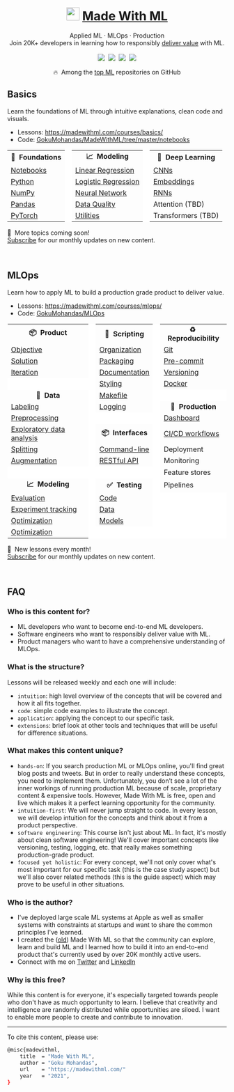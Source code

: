 
<div align="center">
<h1><img width="30" src="https://madewithml.com/static/images/rounded_logo.png">&nbsp;<a href="https://madewithml.com/">Made With ML</a></h1>
Applied ML · MLOps · Production
<br>
Join 20K+ developers in learning how to responsibly <a href="https://madewithml.com/about/">deliver value</a> with ML.
</div>

<br>

<div align="center">
    <a target="_blank" href="https://newsletter.madewithml.com"><img src="https://img.shields.io/badge/Subscribe-20K-brightgreen"></a>&nbsp;
    <a target="_blank" href="https://github.com/GokuMohandas/MadeWithML"><img src="https://img.shields.io/github/stars/GokuMohandas/MadeWithML.svg?style=social&label=Star"></a>&nbsp;
    <a target="_blank" href="https://www.linkedin.com/in/goku"><img src="https://img.shields.io/badge/style--5eba00.svg?label=LinkedIn&logo=linkedin&style=social"></a>&nbsp;
    <a target="_blank" href="https://twitter.com/GokuMohandas"><img src="https://img.shields.io/twitter/follow/GokuMohandas.svg?label=Follow&style=social"></a>
    <p>🔥&nbsp; Among the <a href="https://github.com/topics/deep-learning" target="_blank">top ML</a> repositories on GitHub</p>
</div>

## Basics
Learn the foundations of ML through intuitive explanations, clean code and visuals.

- Lessons: https://madewithml.com/courses/basics/
- Code: [GokuMohandas/MadeWithML/tree/master/notebooks](https://github.com/GokuMohandas/MadeWithML/tree/master/notebooks)

<table class="table table-striped table-bordered table-vcenter">
    <tr>
        <td align="center"><b>🔢&nbsp; Foundations</b></td>
        <td style="background-color: #fff; border-top: 1px solid #fff !important; border-bottom: 1px solid #fff !important;"></td>
        <td align="center"><b>📈&nbsp; Modeling</b></td>
        <td style="background-color: #fff; border-top: 1px solid #fff !important; border-bottom: 1px solid #fff !important;"></td>
        <td align="center"><b>🤖&nbsp; Deep Learning</b></td>
    </tr>
    <tr>
        <td><a href="https://madewithml.com/courses/ml-foundations/notebooks/">Notebooks</a></td>
        <td style="background-color: #fff; border-top: 1px solid #fff !important; border-bottom: 1px solid #fff !important;"></td>
        <td><a href="https://madewithml.com/courses/ml-foundations/linear-regression/">Linear Regression</a></td>
        <td style="background-color: #fff; border-top: 1px solid #fff !important; border-bottom: 1px solid #fff !important;"></td>
        <td><a href="https://madewithml.com/courses/ml-foundations/convolutional-neural-networks/">CNNs</a></td>
    </tr>
    <tr>
        <td><a href="https://madewithml.com/courses/ml-foundations/python/">Python</a></td>
        <td style="background-color: #fff; border-top: 1px solid #fff !important; border-bottom: 1px solid #fff !important;"></td>
        <td><a href="https://madewithml.com/courses/ml-foundations/logistic-regression/">Logistic Regression</a></td>
        <td style="background-color: #fff; border-top: 1px solid #fff !important; border-bottom: 1px solid #fff !important;"></td>
        <td><a href="https://madewithml.com/courses/ml-foundations/embeddings/">Embeddings</a></td>
    </tr>
    <tr>
        <td><a href="https://madewithml.com/courses/ml-foundations/numpy/">NumPy</a></td>
        <td style="background-color: #fff; border-top: 1px solid #fff !important; border-bottom: 1px solid #fff !important;"></td>
        <td><a href="https://madewithml.com/courses/ml-foundations/neural-networks/">Neural Network</a></td>
        <td style="background-color: #fff; border-top: 1px solid #fff !important; border-bottom: 1px solid #fff !important;"></td>
        <td><a href="https://madewithml.com/courses/ml-foundations/recurrent-neural-networks/">RNNs</a></td>
    </tr>
    <tr>
        <td><a href="https://madewithml.com/courses/ml-foundations/pandas/">Pandas</a></td>
        <td style="background-color: #fff; border-top: 1px solid #fff !important; border-bottom: 1px solid #fff !important;"></td>
        <td><a href="https://madewithml.com/courses/ml-foundations/data-quality/">Data Quality</a></td>
        <td style="background-color: #fff; border-top: 1px solid #fff !important; border-bottom: 1px solid #fff !important;"></td>
        <td>Attention (TBD)</td>
    </tr>
    <tr>
        <td><a href="https://madewithml.com/courses/ml-foundations/pytorch/">PyTorch</a></td>
        <td style="background-color: #fff; border-top: 1px solid #fff !important; border-bottom: 1px solid #fff !important;"></td>
        <td><a href="https://madewithml.com/courses/ml-foundations/utilities/">Utilities</a></td>
        <td style="background-color: #fff; border-top: 1px solid #fff !important; border-bottom: 1px solid #fff !important;"></td>
        <td>Transformers (TBD)</td>
    </tr>
</table>

📆&nbsp; More topics coming soon!<br>
<a href="https://newsletter.madewithml.com" target="_blank">Subscribe</a> for our monthly updates on new content.

<br>

## MLOps
Learn how to apply ML to build a production grade product to deliver value.

- Lessons: https://madewithml.com/courses/mlops/
- Code: [GokuMohandas/MLOps](https://github.com/GokuMohandas/MLOps)

<table>
    <tr>
        <td align="center"><b>📦&nbsp; Product</b></td>
        <td style="background-color: #fff; border-top: 1px solid #fff !important; border-bottom: 1px solid #fff !important;"></td>
        <td align="center"><b>📝&nbsp; Scripting</b></td>
        <td style="background-color: #fff; border-top: 1px solid #fff !important; border-bottom: 1px solid #fff !important;"></td>
        <td align="center"><b>♻️&nbsp; Reproducibility</b></td>
    </tr>
    <tr>
        <td><a href="https://madewithml.com/courses/mlops/objective/">Objective</a></td>
        <td style="background-color: #fff; border-top: 1px solid #fff !important; border-bottom: 1px solid #fff !important;"></td>
        <td><a href="https://madewithml.com/courses/mlops/organization/">Organization</a></td>
        <td style="background-color: #fff; border-top: 1px solid #fff !important; border-bottom: 1px solid #fff !important;"></td>
        <td><a href="https://madewithml.com/courses/mlops/git/">Git</a></td>
    </tr>
    <tr>
        <td><a href="https://madewithml.com/courses/mlops/solution/">Solution</a></td>
        <td style="background-color: #fff; border-top: 1px solid #fff !important; border-bottom: 1px solid #fff !important;"></td>
        <td><a href="https://madewithml.com/courses/mlops/packaging/">Packaging</a></td>
        <td style="background-color: #fff; border-top: 1px solid #fff !important; border-bottom: 1px solid #fff !important;"></td>
        <td><a href="https://madewithml.com/courses/mlops/pre-commit/">Pre-commit</a></td>
    </tr>
    <tr>
        <td><a href="https://madewithml.com/courses/mlops/iteration/">Iteration</a></td>
        <td style="background-color: #fff; border-top: 1px solid #fff !important; border-bottom: 1px solid #fff !important; border-top: 1px solid #fff !important;"></td>
        <td><a href="https://madewithml.com/courses/mlops/documentation/">Documentation</a></td>
        <td style="background-color: #fff; border-top: 1px solid #fff !important; border-bottom: 1px solid #fff !important;"></td>
        <td><a href="https://madewithml.com/courses/mlops/versioning/">Versioning</a></td>
    </tr>
    <tr>
        <td style="background-color: #fff; border-left: 1px solid #fff !important; border-right: 1px solid #fff !important; border-top: 1px solid #fff !important;"></td>
        <td style="background-color: #fff; border-top: 1px solid #fff !important; border-bottom: 1px solid #fff !important;"></td>
        <td><a href="https://madewithml.com/courses/mlops/styling/">Styling</a></td>
        <td style="background-color: #fff; border-top: 1px solid #fff !important; border-bottom: 1px solid #fff !important;"></td>
        <td><a href="https://madewithml.com/courses/mlops/docker/">Docker</a></td>
    </tr>
    <tr>
        <td align="center"><b>🔢&nbsp; Data</b></td>
        <td style="background-color: #fff; border-top: 1px solid #fff !important; border-bottom: 1px solid #fff !important;"></td>
        <td><a href="https://madewithml.com/courses/mlops/makefile/">Makefile</a></td>
        <td style="background-color: #fff; border-top: 1px solid #fff !important; border-bottom: 1px solid #fff !important; border-right: 1px solid #fff !important;"></td>
        <td style="background-color: #fff; border-left: 1px solid #fff !important; border-right: 1px solid #fff !important; border-top: 1px solid #fff !important;"></td>
    </tr>
    <tr>
        <td><a href="https://madewithml.com/courses/mlops/labeling/">Labeling</a></td>
        <td style="background-color: #fff; border-top: 1px solid #fff !important; border-bottom: 1px solid #fff !important;"></td>
        <td><a href="https://madewithml.com/courses/mlops/logging/">Logging</a></td>
        <td style="background-color: #fff; border-top: 1px solid #fff !important; border-bottom: 1px solid #fff !important;"></td>
        <td align="center"><b>🚀&nbsp; Production</b></td>
    </tr>
    <tr>
        <td><a href="https://madewithml.com/courses/mlops/preprocessing/">Preprocessing</a></td>
        <td style="background-color: #fff; border-top: 1px solid #fff !important; border-bottom: 1px solid #fff !important; border-right: 1px solid #fff !important;"></td>
        <td style="background-color: #fff; border-left: 1px solid #fff !important; border-right: 1px solid #fff !important; border-top: 1px solid #fff !important;"></td>
        <td style="background-color: #fff; border-top: 1px solid #fff !important; border-bottom: 1px solid #fff !important;"></td>
        <td><a href="https://madewithml.com/courses/mlops/dashboard/">Dashboard</a></td>
    </tr>
    <tr>
        <td><a href="https://madewithml.com/courses/mlops/exploratory-data-analysis/">Exploratory data analysis</a></td>
        <td style="background-color: #fff; border-top: 1px solid #fff !important; border-bottom: 1px solid #fff !important;"></td>
        <td align="center"><b>📦&nbsp; Interfaces</b></td>
        <td style="background-color: #fff; border-top: 1px solid #fff !important; border-bottom: 1px solid #fff !important;"></td>
        <td><a href="https://madewithml.com/courses/mlops/cicd/">CI/CD workflows</a></td>
    </tr>
    <tr>
        <td><a href="https://madewithml.com/courses/mlops/splitting/">Splitting</a></td>
        <td style="background-color: #fff; border-top: 1px solid #fff !important; border-bottom: 1px solid #fff !important;"></td>
        <td><a href="https://madewithml.com/courses/mlops/cli/">Command-line</a></td>
        <td style="background-color: #fff; border-top: 1px solid #fff !important; border-bottom: 1px solid #fff !important;"></td>
        <td>Deployment</td>
    </tr>
    <tr>
        <td><a href="https://madewithml.com/courses/mlops/augmentation/">Augmentation</a></td>
        <td style="background-color: #fff; border-top: 1px solid #fff !important; border-bottom: 1px solid #fff !important;"></td>
        <td><a href="https://madewithml.com/courses/mlops/api/">RESTful API</a></td>
        <td style="background-color: #fff; border-top: 1px solid #fff !important; border-bottom: 1px solid #fff !important;"></td>
        <td>Monitoring</td>
    </tr>
    <tr>
        <td style="background-color: #fff; border-left: 1px solid #fff !important; border-right: 1px solid #fff !important; border-top: 1px solid #fff !important;"></td>
        <td style="background-color: #fff; border-top: 1px solid #fff !important; border-bottom: 1px solid #fff !important; border-right: 1px solid #fff !important;"></td>
        <td style="background-color: #fff; border-left: 1px solid #fff !important; border-right: 1px solid #fff !important; border-top: 1px solid #fff !important;"></td>
        <td style="background-color: #fff; border-top: 1px solid #fff !important; border-bottom: 1px solid #fff !important;"></td>
        <td>Feature stores</td>
    </tr>
    <tr>
        <td align="center"><b>📈&nbsp; Modeling</b></td>
        <td style="background-color: #fff; border-top: 1px solid #fff !important; border-bottom: 1px solid #fff !important;"></td>
        <td align="center"><b>✅&nbsp; Testing</b></td>
        <td style="background-color: #fff; border-top: 1px solid #fff !important; border-bottom: 1px solid #fff !important;"></td>
        <td>Pipelines</td>
    </tr>
    <tr>
        <td><a href="https://madewithml.com/courses/mlops/evaluation/">Evaluation</a></td>
        <td style="background-color: #fff; border-top: 1px solid #fff !important; border-bottom: 1px solid #fff !important;"></td>
        <td><a href="https://madewithml.com/courses/mlops/testing/">Code</a></td>
        <td style="background-color: #fff; border-top: 1px solid #fff !important; border-bottom: 1px solid #fff !important; border-right: 1px solid #fff !important;"></td>
        <td style="background-color: #fff; border-left: 1px solid #fff !important; border-right: 1px solid #fff !important; border-top: 1px solid #fff !important; border-bottom: 1px solid #fff !important;"></td>
    </tr>
    <tr>
        <td><a href="https://madewithml.com/courses/mlops/experiment-tracking/">Experiment tracking</a></td>
        <td style="background-color: #fff; border-top: 1px solid #fff !important; border-bottom: 1px solid #fff !important;"></td>
        <td><a href="https://madewithml.com/courses/mlops/testing/#data">Data</a></td>
        <td style="background-color: #fff; border-top: 1px solid #fff !important; border-bottom: 1px solid #fff !important; border-right: 1px solid #fff !important;"></td>
        <td style="background-color: #fff; border-left: 1px solid #fff !important; border-right: 1px solid #fff !important; border-top: 1px solid #fff !important; border-bottom: 1px solid #fff !important;"></td>
    <tr>
        <td><a href="https://madewithml.com/courses/mlops/optimization/">Optimization</a></td>
        <td style="background-color: #fff; border-top: 1px solid #fff !important; border-bottom: 1px solid #fff !important;"></td>
        <td><a href="https://madewithml.com/courses/mlops/testing/#models">Models</a></td>
        <td style="background-color: #fff; border-top: 1px solid #fff !important; border-bottom: 1px solid #fff !important; border-right: 1px solid #fff !important;"></td>
        <td style="background-color: #fff; border-left: 1px solid #fff !important; border-right: 1px solid #fff !important; border-top: 1px solid #fff !important; border-bottom: 1px solid #fff !important;"></td>
    </tr>
    <tr>
        <td><a href="https://madewithml.com/courses/mlops/optimization/">Optimization</a></td>
        <td style="background-color: #fff; border-top: 1px solid #fff !important; border-bottom: 1px solid #fff !important; border-right: 1px solid #fff !important;"></td>
        <td style="background-color: #fff; border-left: 1px solid #fff !important; border-right: 1px solid #fff !important; border-bottom: 1px solid #fff !important;"></td>
        <td style="background-color: #fff; border-top: 1px solid #fff !important; border-bottom: 1px solid #fff !important; border-right: 1px solid #fff !important;"></td>
        <td style="background-color: #fff; border-left: 1px solid #fff !important; border-right: 1px solid #fff !important; border-top: 1px solid #fff !important; border-bottom: 1px solid #fff !important;"></td>
    </tr>
</table>

📆&nbsp; New lessons every month!<br>
<a href="https://newsletter.madewithml.com" target="_blank">Subscribe</a> for our monthly updates on new content.

<br>

## FAQ

### Who is this content for?
- ML developers who want to become end-to-end ML developers.
- Software engineers who want to responsibly deliver value with ML.
- Product managers who want to have a comprehensive understanding of MLOps.

### What is the structure?
Lessons will be released weekly and each one will include:
- `intuition`: high level overview of the concepts that will be covered and how it all fits together.
- `code`: simple code examples to illustrate the concept.
- `application`: applying the concept to our specific task.
- `extensions`: brief look at other tools and techniques that will be useful for difference situations.

### What makes this content unique?
- `hands-on`: If you search production ML or MLOps online, you'll find great blog posts and tweets. But in order to really understand these concepts, you need to implement them. Unfortunately, you don’t see a lot of the inner workings of running production ML because of scale, proprietary content & expensive tools. However, Made With ML is free, open and live which makes it a perfect learning opportunity for the community.
- `intuition-first`: We will never jump straight to code. In every lesson, we will develop intuition for the concepts and think about it from a product perspective.
- `software engineering`: This course isn't just about ML. In fact, it's mostly about clean software engineering! We'll cover important concepts like versioning, testing, logging, etc. that really makes something production-grade product.
- `focused yet holistic`: For every concept, we'll not only cover what's most important for our specific task (this is the case study aspect) but we'll also cover related methods (this is the guide aspect) which may prove to be useful in other situations.

### Who is the author?
- I've deployed large scale ML systems at Apple as well as smaller systems with constraints at startups and want to share the common principles I've learned.
- I created the ([old](hhttps://twitter.com/madewithml/status/1284503478685978625)) Made With ML so that the community can explore, learn and build ML and I learned how to build it into an end-to-end product that's currently used by over 20K monthly active users.
- Connect with me on <a href="https://twitter.com/GokuMohandas" target="_blank"><i class="fab fa-twitter ai-color-info mr-1"></i>Twitter</a> and <a href="https://www.linkedin.com/in/goku" target="_blank"><i class="fab fa-linkedin ai-color-primary mr-1"></i>LinkedIn</a>

### Why is this free?
While this content is for everyone, it's especially targeted towards people who don't have as much opportunity to learn. I believe that creativity and intelligence are randomly distributed while opportunities are siloed. I want to enable more people to create and contribute to innovation.


<hr>
<!-- Citation -->
To cite this content, please use:

```bash
@misc{madewithml,
    title  = "Made With ML",
    author = "Goku Mohandas",
    url    = "https://madewithml.com/"
    year   = "2021",
}
```